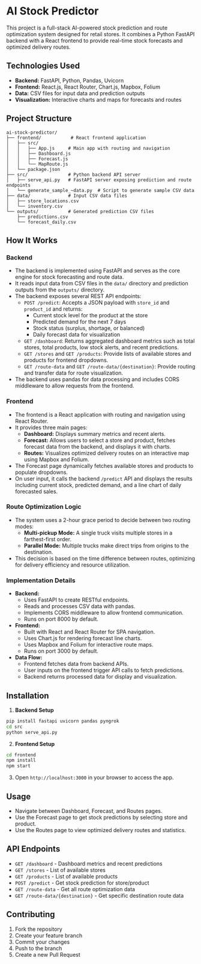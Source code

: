 # AI Stock Predictor

This project is a full-stack AI-powered stock prediction and route optimization system designed for retail stores. It combines a Python FastAPI backend with a React frontend to provide real-time stock forecasts and optimized delivery routes.

## Technologies Used

- **Backend:** FastAPI, Python, Pandas, Uvicorn
- **Frontend:** React.js, React Router, Chart.js, Mapbox, Folium
- **Data:** CSV files for input data and prediction outputs
- **Visualization:** Interactive charts and maps for forecasts and routes

## Project Structure

```
ai-stock-predictor/
├── frontend/           # React frontend application
│   ├── src/
│   │   ├── App.js     # Main app with routing and navigation
│   │   ├── Dashboard.js
│   │   ├── Forecast.js
│   │   └── MapRoute.js
│   └── package.json
├── src/               # Python backend API server
│   ├── serve_api.py   # FastAPI server exposing prediction and route endpoints
│   └── generate_sample_~data.py  # Script to generate sample CSV data
├── data/              # Input CSV data files
│   ├── store_locations.csv
│   └── inventory.csv
└── outputs/           # Generated prediction CSV files
    ├── predictions.csv
    └── forecast_daily.csv
```

## How It Works

### Backend

- The backend is implemented using FastAPI and serves as the core engine for stock forecasting and route data.
- It reads input data from CSV files in the `data/` directory and prediction outputs from the `outputs/` directory.
- The backend exposes several REST API endpoints:
  - `POST /predict`: Accepts a JSON payload with `store_id` and `product_id` and returns:
    - Current stock level for the product at the store
    - Predicted demand for the next 7 days
    - Stock status (surplus, shortage, or balanced)
    - Daily forecast data for visualization
  - `GET /dashboard`: Returns aggregated dashboard metrics such as total stores, total products, low stock alerts, and recent predictions.
  - `GET /stores` and `GET /products`: Provide lists of available stores and products for frontend dropdowns.
  - `GET /route-data` and `GET /route-data/{destination}`: Provide routing and transfer data for route visualization.
- The backend uses pandas for data processing and includes CORS middleware to allow requests from the frontend.

### Frontend

- The frontend is a React application with routing and navigation using React Router.
- It provides three main pages:
  - **Dashboard:** Displays summary metrics and recent alerts.
  - **Forecast:** Allows users to select a store and product, fetches forecast data from the backend, and displays it with charts.
  - **Routes:** Visualizes optimized delivery routes on an interactive map using Mapbox and Folium.
- The Forecast page dynamically fetches available stores and products to populate dropdowns.
- On user input, it calls the backend `/predict` API and displays the results including current stock, predicted demand, and a line chart of daily forecasted sales.

### Route Optimization Logic

- The system uses a 2-hour grace period to decide between two routing modes:
  - **Multi-pickup Mode:** A single truck visits multiple stores in a farthest-first order.
  - **Parallel Mode:** Multiple trucks make direct trips from origins to the destination.
- This decision is based on the time difference between routes, optimizing for delivery efficiency and resource utilization.

### Implementation Details

- **Backend:**
  - Uses FastAPI to create RESTful endpoints.
  - Reads and processes CSV data with pandas.
  - Implements CORS middleware to allow frontend communication.
  - Runs on port 8000 by default.
- **Frontend:**
  - Built with React and React Router for SPA navigation.
  - Uses Chart.js for rendering forecast line charts.
  - Uses Mapbox and Folium for interactive route maps.
  - Runs on port 3000 by default.
- **Data Flow:**
  - Frontend fetches data from backend APIs.
  - User inputs on the frontend trigger API calls to fetch predictions.
  - Backend returns processed data for display and visualization.

## Installation

1. **Backend Setup**
```bash
pip install fastapi uvicorn pandas pyngrok
cd src
python serve_api.py
```

2. **Frontend Setup**
```bash
cd frontend
npm install
npm start
```

3. Open `http://localhost:3000` in your browser to access the app.

## Usage

- Navigate between Dashboard, Forecast, and Routes pages.
- Use the Forecast page to get stock predictions by selecting store and product.
- Use the Routes page to view optimized delivery routes and statistics.

## API Endpoints

- `GET /dashboard` - Dashboard metrics and recent predictions
- `GET /stores` - List of available stores
- `GET /products` - List of available products
- `POST /predict` - Get stock prediction for store/product
- `GET /route-data` - Get all route optimization data
- `GET /route-data/{destination}` - Get specific destination route data

## Contributing

1. Fork the repository
2. Create your feature branch
3. Commit your changes
4. Push to the branch
5. Create a new Pull Request
